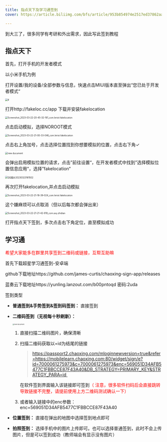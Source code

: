 ```yaml
---
title: 指点天下及学习通签到
cover: https://article.biliimg.com/bfs/article/953b854974e2517ed37862aa7abcf13664587936.jpg

---
```


到大三了，很多同学有考研和外出需求，因此写此签到教程

<!-- more --><!-- more -->

<meta name="referrer" content="no-referrer">

## 指点天下


首先，打开手机的开发者模式

以小米手机为例

打开设置/我的设备/全部参数与信息，快速点击MIUI版本直至弹出“您已处于开发者模式“

<img src="https://article.biliimg.com/bfs/article/a57657cb76f1b3ab6d27c75f351e157ac26ac6c3.jpg" alt="#" style="zoom:50%;" />

打开http://fakeloc.cc/app 下载并安装fakelocation

<img src="https://article.biliimg.com/bfs/article/a7e9af6038c3af9a716a23baaa329925f4cbe2bf.jpg" alt="Screenshot_2023-03-22-20-45-32-161_com.lerist.fakelocation" style="zoom: 50%;" />

点击启动模拟，选择NOROOT模式

<img src="https://article.biliimg.com/bfs/article/d060ea527b11867975a09f509891edc4c8b6d3e0.jpg" alt="Screenshot_2023-03-22-21-00-33-046_com.lerist.fakelocation" style="zoom:50%;" />

点击右上角加号，点击选择位置找到你想要模拟的位置，点击右下角✓

<img src="https://article.biliimg.com/bfs/article/36d1a5937e1568b3d48ad72ce3b7f0fb7cc03d84.jpg" alt="new ducument" style="zoom:50%;" />

会弹出启用模拟位置的请求，点击”前往设置“，在开发者模式中找到”选择模拟位置信息应用“，选择”fakelocation“

<img src="https://article.biliimg.com/bfs/article/77e5eeb4972347116f8cef8479fb6bd8a5557049.jpg" alt="QQ图片20230323161502" style="zoom:50%;" />

再次打开fakelocation,并点击启动模拟

<img src="https://article.biliimg.com/bfs/article/b07b350c9ea7ef5f378f82f1b0a09f062bfdf769.jpg" alt="Screenshot_2023-03-22-21-18-39-024_com.lerist.fakelocation" style="zoom:50%;" />

这个嫌麻烦可以点取消（但以后每次都会弹出来）

<img src="https://article.biliimg.com/bfs/article/a7c9dcf250ddce8b52291fe4e803296d99630b2c.jpg" alt="Screenshot_2023-03-22-21-21-42-818_com.axy.zhidian" style="zoom:50%;" />

打开指点天下签到，多次点击右下角定位，直至模拟成功

## 学习通

<font color='red'>希望大家能多在群里共享签到二维码或链接，互帮互助嘛</font>

首先下载超星学习通签到-安卓端

github下载地址https://github.com/james-curtis/chaoxing-sign-app/releases

蓝奏云下载地址https://yunling.lanzout.com/b00pntoqd 密码:2uda

签到类型

- **普通签到&手势签到&签到码签到：** 直接签到

- **二维码签到（无视每十秒刷新）：** 

  <img src="https://article.biliimg.com/bfs/article/c0c553a97f027f439deebdfc16489d6d6f23813a.jpg" alt="new ducument" style="zoom: 33%;" />

  1. 直接扫描二维码图片，确保清晰

  2. 扫描二维码获取以=id为结尾的链接

     > https://passport2.chaoxing.com/mloginnewversion=true&refer=https://mobilelearn.chaoxing.com:80/widget/sign/e?id=7000061275973&c=7000061275973&enc=569051D34AFB5477C1FBBCCE87F43A40&DB_STRATEGY=PRIMARY_KEY&STRATEGY_PARA=id 

     在软件签到界面输入该链接即可签到<font color='red'>（ 注意，很多软件扫码后会直接跳转导致链接不完整，请提前使用上方二维码测试确认一下）</font>

  3. 或者输入链接中的enc参数：enc=569051D34AFB5477C1FBBCCE87F43A40

- **位置签到：** 直接在弹出的地图中选择签到地点即可

- **拍照签到：** 选择手机中的图片上传即可。也可以选择普通签到，此时不会上传图片，但是可以签到成功（教师端会有显示没有图片）

